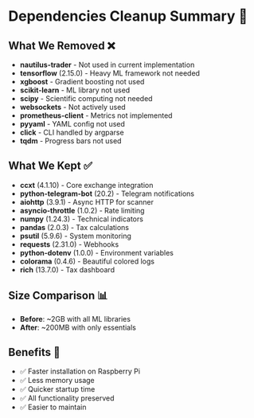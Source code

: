 # Dependencies Cleanup Summary 🧹

## What We Removed ❌
- **nautilus-trader** - Not used in current implementation
- **tensorflow** (2.15.0) - Heavy ML framework not needed
- **xgboost** - Gradient boosting not used
- **scikit-learn** - ML library not used
- **scipy** - Scientific computing not needed
- **websockets** - Not actively used
- **prometheus-client** - Metrics not implemented
- **pyyaml** - YAML config not used
- **click** - CLI handled by argparse
- **tqdm** - Progress bars not used

## What We Kept ✅
- **ccxt** (4.1.10) - Core exchange integration
- **python-telegram-bot** (20.2) - Telegram notifications
- **aiohttp** (3.9.1) - Async HTTP for scanner
- **asyncio-throttle** (1.0.2) - Rate limiting
- **numpy** (1.24.3) - Technical indicators
- **pandas** (2.0.3) - Tax calculations
- **psutil** (5.9.6) - System monitoring
- **requests** (2.31.0) - Webhooks
- **python-dotenv** (1.0.0) - Environment variables
- **colorama** (0.4.6) - Beautiful colored logs
- **rich** (13.7.0) - Tax dashboard

## Size Comparison 📊
- **Before**: ~2GB with all ML libraries
- **After**: ~200MB with only essentials

## Benefits 🎯
- ✅ Faster installation on Raspberry Pi
- ✅ Less memory usage
- ✅ Quicker startup time
- ✅ All functionality preserved
- ✅ Easier to maintain